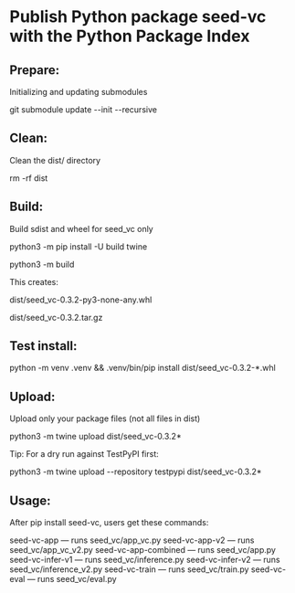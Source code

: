 # Publish Python package seed-vc with the Python Package Index

## Prepare:
Initializing and updating submodules

git submodule update --init --recursive

## Clean:
Clean the dist/ directory

rm -rf dist

## Build:
Build sdist and wheel for seed_vc only

python3 -m pip install -U build twine

python3 -m build

This creates:

dist/seed_vc-0.3.2-py3-none-any.whl

dist/seed_vc-0.3.2.tar.gz

## Test install: 
python -m venv .venv && .venv/bin/pip install dist/seed_vc-0.3.2-*.whl

## Upload:
Upload only your package files (not all files in dist)

python3 -m twine upload dist/seed_vc-0.3.2*

Tip: For a dry run against TestPyPI first:

python3 -m twine upload --repository testpypi dist/seed_vc-0.3.2*

## Usage:
After pip install seed-vc, users get these commands:

seed-vc-app — runs seed_vc/app_vc.py
seed-vc-app-v2 — runs seed_vc/app_vc_v2.py
seed-vc-app-combined — runs seed_vc/app.py
seed-vc-infer-v1 — runs seed_vc/inference.py
seed-vc-infer-v2 — runs seed_vc/inference_v2.py
seed-vc-train — runs seed_vc/train.py
seed-vc-eval — runs seed_vc/eval.py
